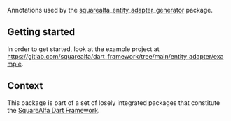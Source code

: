 Annotations used by the [squarealfa_entity_adapter_generator](https://pub.dev/packages/squarealfa_entity_adapter_generator) package.

## Getting started

In order to get started, look at the example project at https://gitlab.com/squarealfa/dart_framework/tree/main/entity_adapter/example.


## Context

This package is part of a set of losely integrated packages that constitute the [SquareAlfa Dart Framework](https://gitlab.com/squarealfa/dart_framework#squarealfa-dart-framework).
